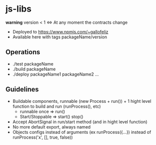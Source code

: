 # js-libs

**warning** version < 1 <=> At any moment the contracts change

- Deployed to https://www.npmjs.com/~gallofeliz
- Available here with tags packageName/version

## Operations

- ./test packageName
- ./build packageName
- ./deploy packageName1 packageName2 ...

## Guidelines

- Buildable components, runnable (new Process + run()) + 1 hight level function to build and run (runProcess(), etc)
  - runnable once => run()
  - Start/Stoppable => start() stop()
- Accept AbortSignal in run/start method (and in hight level function)
- No more default export, always named
- Objects configs instead of arguments (ex runProcess({...}) instead of runProcess('x', [], true, false))